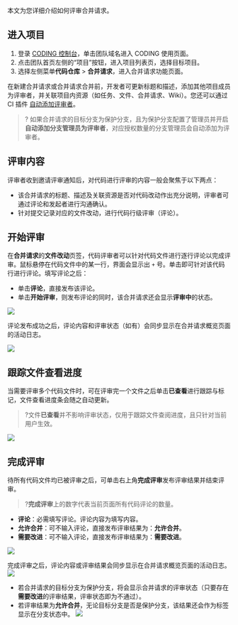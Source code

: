 本文为您详细介绍如何评审合并请求。

 

## 进入项目

1. 登录 [CODING 控制台](https://console.cloud.tencent.com/coding)，单击团队域名进入 CODING 使用页面。
2. 点击团队首页左侧的“项目”按钮，进入项目列表页，选择目标项目。
3. 选择左侧菜单**代码仓库** > **合并请求**，进入合并请求功能页面。

在新建合并请求或合并请求合并前，开发者可更新标题和描述，添加其他项目成员为评审者，并关联项目内资源（如任务、文件、合并请求、Wiki）。您还可以通过 CI 插件 [自动添加评审者](https://help.coding.net/docs/ci/plugins/reviewer.html)。

>? 如果合并请求的目标分支为保护分支，且为保护分支配置了管理员并开启**自动添加分支管理员为评审者**，对应授权数量的分支管理员会自动添加为评审者。

## 评审内容[](id:review-content)

评审者收到邀请评审通知后，对代码进行评审的内容一般会聚焦于以下两点：
-   该合并请求的标题、描述及关联资源是否对代码改动作出充分说明，评审者可通过评论和发起者进行沟通确认。
-   针对提交记录对应的文件改动，进行代码行级评审（评论）。


## 开始评审[](id:start)

在**合并请求**的**文件改动**页签，代码评审者可以针对代码文件进行逐行评论以完成评审。鼠标悬停在代码文件中的某一行，界面会显示出 `+` 号。单击即可针对该代码行进行评论。填写评论之后：

-   单击**评论**，直接发布该评论。
-   单击**开始评审**，则发布评论的同时，该合并请求还会显示**评审中**的状态。

![](https://qcloudimg.tencent-cloud.cn/raw/6dbc490d026a8abf7b814d5d49a54525.png)

评论发布成功之后，评论内容和评审状态（如有）会同步显示在合并请求概览页面的活动日志。

![](https://qcloudimg.tencent-cloud.cn/raw/f6a2842d0e7ee4e41613acd089186993.png)


## 跟踪文件查看进度[](id:file-view)

当需要评审多个代码文件时，可在评审完一个文件之后单击**已查看**进行跟踪与标记，文件查看进度条会随之自动更新。

>?文件**已查看**并不影响评审状态，仅用于跟踪文件查阅进度，且只针对当前用户生效。

![](https://qcloudimg.tencent-cloud.cn/raw/503ae360a68edf5f441a1391273089d9.png)

## 完成评审[](id:start)

待所有代码文件均已被评审之后，可单击右上角**完成评审**发布评审结果并结束评审。
>?**完成评审**上的数字代表当前页面所有代码评论的数量。

-   **评论**：必需填写评论。评论内容为填写内容。
-   **允许合并**：可不输入评论，直接发布评审结果为：**允许合并**。
-   **需要改进**：可不输入评论，直接发布评审结果为：**需要改进**。

![](https://qcloudimg.tencent-cloud.cn/raw/5d513deaa446829eebbb4f68489cadf1.png)

完成评审之后，评论内容或评审结果会同步显示在合并请求概览页面的活动日志。
![](https://qcloudimg.tencent-cloud.cn/raw/63bc6139348a27b67fa3c8a18223844b.png)


- 若合并请求的目标分支为保护分支，将会显示合并请求的评审状态（只要存在**需要改进**的评审结果，评审状态即为不通过）。
- 若评审结果为**允许合并**，无论目标分支是否是保护分支，该结果还会作为标签显示在分支状态中。
![](https://qcloudimg.tencent-cloud.cn/raw/ea28edd99d35e01be55babdac3f213e7.png)
